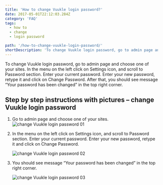 ```yaml
---
title: 'How to change Vuukle login password?'
date: 2017-05-01T22:12:03.284Z
category: 'FAQ'
tags:
  - how to
  - change
  - login password

path: '/how-to-change-vuukle-login-password/'
shortDescription: 'To change Vuukle login password, go to admin page and choose one of your sites. In the menu on the left click on Settings icon, and scroll to Password  section. '
---
```


To change Vuukle login password, go to admin page and choose one of your sites. In the menu on the left click on Settings icon, and scroll to Password section. Enter your current password. Enter your new password, retype it and click on Change Password. After that, you should see message “Your password has been changed” in the top right corner.

## Step by step instructions with pictures – change Vuukle login password

1. Go to admin page and choose one of your sites.
   ![change Vuukle login password 01](/img/how-to-change-vuukle-login-password-img-1.png)

2. In the menu on the left click on Settings icon, and scroll to Password section. Enter your current password. Enter your new password, retype it and click on Change Password.

   ![change Vuukle login password 02](/img/how-to-change-vuukle-login-password-img-2.png)

3. You should see message “Your password has been changed” in the top right corner.

   ![change Vuukle login password 03](/img/how-to-change-vuukle-login-password-img-3.png)
